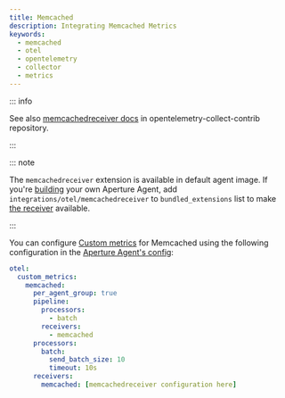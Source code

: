 ```yaml
---
title: Memcached
description: Integrating Memcached Metrics
keywords:
  - memcached
  - otel
  - opentelemetry
  - collector
  - metrics
---
```


::: info

See also [memcachedreceiver docs][receiver] in opentelemetry-collect-contrib repository.

:::

::: note

The `memcachedreceiver` extension is available in default agent image. If you're [building][build] your own Aperture Agent, add `integrations/otel/memcachedreceiver` to `bundled_extensions` list to make [the receiver][receiver] available.

:::

You can configure [Custom metrics][custom-metrics] for Memcached using the
following configuration in the [Aperture Agent's config][agent-config]:

```yaml
otel:
  custom_metrics:
    memcached:
      per_agent_group: true
      pipeline:
        processors:
          - batch
        receivers:
          - memcached
      processors:
        batch:
          send_batch_size: 10
          timeout: 10s
      receivers:
        memcached: [memcachedreceiver configuration here]
```

[build]: /reference/aperturectl/build/agent/agent.md
[receiver]:
  https://github.com/open-telemetry/opentelemetry-collector-contrib/tree/main/receiver/memcachedreceiver
[custom-metrics]: /reference/configuration/agent.md#custom-metrics-config
[agent-config]: /reference/configuration/agent.md#agent-o-t-e-l-config
